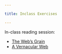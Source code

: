 ```yaml
---

title: Inclass Exercises

---
```


In-class reading session:
- [The Web&rsquo;s Grain](https://frankchimero.com/writing/the-webs-grain/)
- [A Vernacular Web](http://art.teleportacia.org/observation/vernacular/)
